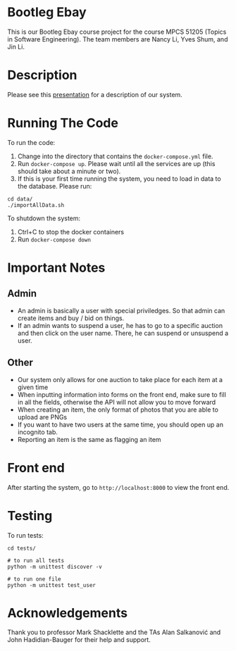 # Bootleg Ebay

This is our Bootleg Ebay course project for the course MPCS 51205 (Topics in Software Engineering). The team members are Nancy Li, Yves Shum, and Jin Li.

# Description

Please see this [presentation](https://docs.google.com/presentation/d/11xmj2wEfghZHsrrXM-Mjprlc85pEcq2yGmSNwdGvGPA/edit?usp=sharing) for a description of our system.

# Running The Code

To run the code:

1. Change into the directory that contains the `docker-compose.yml` file.
2. Run `docker-compose up`. Please wait until all the services are up (this should take about a minute or two).
3. If this is your first time running the system, you need to load in data to the database. Please run:

```
cd data/
./importAllData.sh
```

To shutdown the system:

1. Ctrl+C to stop the docker containers
2. Run `docker-compose down`

# Important Notes

## Admin

- An admin is basically a user with special priviledges. So that admin can create items and buy / bid on things.
- If an admin wants to suspend a user, he has to go to a specific auction and then click on the user name. There, he can suspend or unsuspend a user.

## Other

- Our system only allows for one auction to take place for each item at a given time
- When inputting information into forms on the front end, make sure to fill in all the fields, otherwise the API will not allow you to move forward
- When creating an item, the only format of photos that you are able to upload are PNGs
- If you want to have two users at the same time, you should open up an incognito tab.
- Reporting an item is the same as flagging an item

# Front end

After starting the system, go to `http://localhost:8000` to view the front end.

# Testing

To run tests:

```
cd tests/

# to run all tests
python -m unittest discover -v

# to run one file
python -m unittest test_user
```

# Acknowledgements

Thank you to professor Mark Shacklette and the TAs Alan Salkanović and John Hadidian-Bauger for their help and support.
